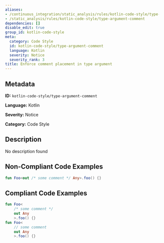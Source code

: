 ```yaml
---
aliases:
- /continuous_integration/static_analysis/rules/kotlin-code-style/type-argument-comment
- /static_analysis/rules/kotlin-code-style/type-argument-comment
dependencies: []
disable_edit: true
group_id: kotlin-code-style
meta:
  category: Code Style
  id: kotlin-code-style/type-argument-comment
  language: Kotlin
  severity: Notice
  severity_rank: 3
title: Enforce comment placement in type argument
---
```

<!--  SOURCED FROM https://github.com/DataDog/datadog-static-analyzer-rule-docs -->


## Metadata
**ID:** `kotlin-code-style/type-argument-comment`

**Language:** Kotlin

**Severity:** Notice

**Category:** Code Style

## Description
No description found

## Non-Compliant Code Examples
```kotlin
fun Foo<out /* some comment */ Any>.foo() {}
```

## Compliant Code Examples
```kotlin
fun Foo<
    /* some comment */ 
    out Any
    >.foo() {}
fun Foo<
    // some comment 
    out Any
    >.foo() {}
```
